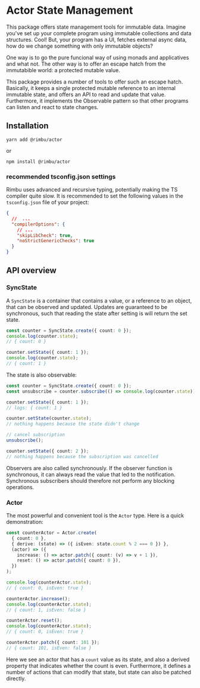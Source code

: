 # Actor State Management

This package offers state management tools for immutable data.
Imagine you've set up your complete program using immutable collections and data structures. Cool! But, your program has a UI, fetches external async data, how do we change something with only immutable objects?

One way is to go the pure funcional way of using monads and applicatives and what not. The other way is to offer an escape hatch from the immutabible world: a protected mutable value.

This package provides a number of tools to offer such an escape hatch. Basically, it keeps a single protected mutable reference to an internal immutable state, and offers an API to read and update that value. Furthermore, it implements the Observable pattern so that other programs can listen and react to state changes.

## Installation

`yarn add @rimbu/actor`

or

`npm install @rimbu/actor`

### recommended tsconfig.json settings

Rimbu uses advanced and recursive typing, potentially making the TS compiler quite slow. It is recommended to set the following values in the `tsconfig.json` file of your project:

```json
{
  //  ...
  "compilerOptions": {
    // ...
    "skipLibCheck": true,
    "noStrictGenericChecks": true
  }
}
```

## API overview

### SyncState

A `SyncState` is a container that contains a value, or a reference to an object, that can be observed and updated. Updates are guaranteed to be synchronous, such that reading the state after setting is will return the set state.

```ts
const counter = SyncState.create({ count: 0 });
console.log(counter.state);
// { count: 0 }

counter.setState({ count: 1 });
console.log(counter.state);
// { count: 1 }
```

The state is also observable:

```ts
const counter = SyncState.create({ count: 0 });
const unsubscribe = counter.subscribe(() => console.log(counter.state));

counter.setState({ count: 1 });
// logs: { count: 1 }

counter.setState(counter.state);
// nothing happens because the state didn't change

// cancel subscription
unsubscribe();

counter.setState({ count: 2 });
// nothing happens because the subscription was cancelled
```

Observers are also called synchronously. If the observer function is synchronous, it can always read the value that led to the notification. Synchronous subscribers should therefore not perform any blocking operations.

### Actor

The most powerful and convenient tool is the `Actor` type. Here is a quick demonstration:

```ts
const counterActor = Actor.create(
  { count: 0 },
  { derive: (state) => ({ isEven: state.count % 2 === 0 }) },
  (actor) => ({
    increase: () => actor.patch({ count: (v) => v + 1 }),
    reset: () => actor.patch({ count: 0 }),
  })
);

console.log(counterActor.state);
// { count: 0, isEven: true }

counterActor.increase();
console.log(counterActor.state);
// { count: 1, isEven: false }

counterActor.reset();
console.log(counterActor.state);
// { count: 0, isEven: true }

counterActor.patch({ count: 101 });
// { count: 101, isEven: false }
```

Here we see an actor that has a `count` value as its state, and also a derived property that indicates whether the count is even. Furthermore, it defines a number of actions that can modify that state, but state can also be patched directly.
